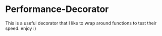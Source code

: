 # Performance-Decorator
This is a useful decorator that I like to wrap around functions to test their speed. enjoy :)
